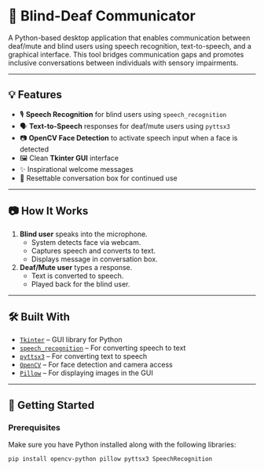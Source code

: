 # 🧠 Blind-Deaf Communicator

A Python-based desktop application that enables communication between deaf/mute and blind users using speech recognition, text-to-speech, and a graphical interface. This tool bridges communication gaps and promotes inclusive conversations between individuals with sensory impairments.

---

## 💡 Features

- 🎙️ **Speech Recognition** for blind users using `speech_recognition`
- 🗣️ **Text-to-Speech** responses for deaf/mute users using `pyttsx3`
- 📷 **OpenCV Face Detection** to activate speech input when a face is detected
- 🖼️ Clean **Tkinter GUI** interface
- ✨ Inspirational welcome messages
- 🔁 Resettable conversation box for continued use

---

## 📷 How It Works

1. **Blind user** speaks into the microphone.
   - System detects face via webcam.
   - Captures speech and converts to text.
   - Displays message in conversation box.
2. **Deaf/Mute user** types a response.
   - Text is converted to speech.
   - Played back for the blind user.

---

## 🛠️ Built With

- [`Tkinter`](https://docs.python.org/3/library/tkinter.html) – GUI library for Python
- [`speech_recognition`](https://pypi.org/project/SpeechRecognition/) – For converting speech to text
- [`pyttsx3`](https://pypi.org/project/pyttsx3/) – For converting text to speech
- [`OpenCV`](https://opencv.org/) – For face detection and camera access
- [`Pillow`](https://pypi.org/project/Pillow/) – For displaying images in the GUI

---

## 🚀 Getting Started

### Prerequisites

Make sure you have Python installed along with the following libraries:

```bash
pip install opencv-python pillow pyttsx3 SpeechRecognition
